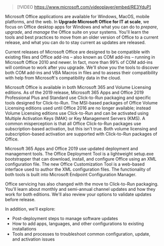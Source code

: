 > [!VIDEO https://www.microsoft.com/videoplayer/embed/RE3YduP]

Microsoft Office applications are available for Windows, MacOS, mobile platforms, and the web. In **Upgrade Microsoft Office for IT at scale**, we focus on Office desktop apps for Windows and what you can do to *prepare*, *upgrade*, and *manage* the Office suite on your systems. You'll learn the tools and best practices to move from an older version of Office to a current release, and what you can do to stay current as updates are released.

Current releases of Microsoft Office are designed to be compatible with existing files and Office add-ins – also known as COM add-ins – running in Microsoft Office 2010 and newer. In fact, more than 99% of COM add-ins will continue to work after you upgrade. We'll show you the tools to discover both COM add-ins and VBA Macros in files and to assess their compatibility with help from Microsoft's compatibility data in the cloud.

Microsoft Office is available in both Microsoft 365 and Volume Licensing editions. As of the 2019 release, Microsoft 365 Apps and Office 2019 Professional Plus and Standard use Click-to-Run packaging and specific tools designed for Click-to-Run. The MSI-based packages of Office Volume Licensing editions used until Office 2016 are no longer available; instead Volume Licensing editions use Click-to-Run and can be activated using Multiple Activation Keys (MAK) or Key Management Servers (KMS). A common misperception is that all Office Click-to-Run packages use subscription-based activation, but this isn't true. Both volume licensing and subscription-based activation are supported with Click-to-Run packages of Office.

Microsoft 365 Apps and Office 2019 use updated deployment and management tools. The Office Deployment Tool is a lightweight setup.exe bootstrapper that can download, install, and configure Office using an XML configuration file. The new Office Customization Tool is a web-based interface used to author the XML configuration files. The functionality of both tools is built into Microsoft Endpoint Configuration Manager.  

Office servicing has also changed with the move to Click-to-Run packaging. You'll learn about monthly and semi-annual channel updates and how they work for both editions. We'll also review your options to validate updates before release.

In addition, we'll explore:

- Post-deployment steps to manage software updates
- How to add apps, languages, and other configurations to existing installations
- Tools and processes to troubleshoot common configuration, update, and activation issues
